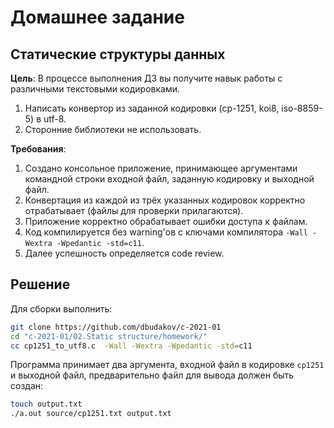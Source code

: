 # Домашнее задание

## Статические структуры данных

**Цель**: В процессе выполнения ДЗ вы получите навык работы с различными текстовыми кодировками.  

1. Написать конвертор из заданной кодировки (cp-1251, koi8, iso-8859-5) в utf-8.  
2. Сторонние библиотеки не использовать.  

**Требования**:

1. Создано консольное приложение, принимающее аргументами командной строки входной файл, заданную кодировку и выходной файл.  
2. Конвертация из каждой из трёх указанных кодировок корректно отрабатывает (файлы для проверки прилагаются).  
3. Приложение корректно обрабатывает ошибки доступа к файлам.  
4. Код компилируется без warning'ов с ключами компилятора `-Wall -Wextra -Wpedantic -std=c11`.  
5. Далее успешность определяется code review.  
  
## Решение

Для сборки выполнить:

```sh
git clone https://github.com/dbudakov/c-2021-01
cd "c-2021-01/02.Static structure/homework/"
cc cp1251_to_utf8.c  -Wall -Wextra -Wpedantic -std=c11
```

Программа принимает два аргумента, входной файл в кодировке `сp1251` и выходной файл, предварительно файл для вывода должен быть создан:

```sh
touch output.txt
./a.out source/cp1251.txt output.txt
```
